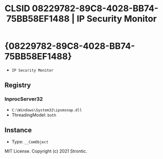 ﻿---
title: "CLSID 08229782-89C8-4028-BB74-75BB58EF1488 | IP Security Monitor"
excerpt: What is COM-Object CLSID 08229782-89C8-4028-BB74-75BB58EF1488?
---

# {08229782-89C8-4028-BB74-75BB58EF1488}

* `IP Security Monitor`

## Registry


### InprocServer32

* `C:\Windows\System32\ipsmsnap.dll`
* ThreadingModel: `both`

## Instance

* Type: `__ComObject`

MIT License. Copyright (c) 2021 Strontic.


